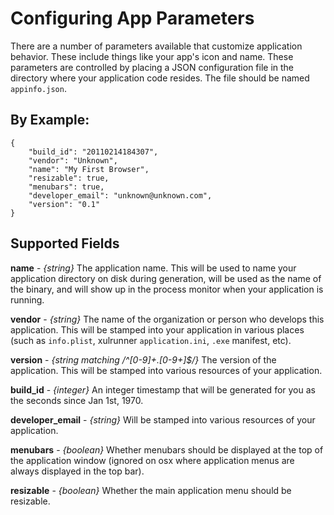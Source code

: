 # Configuring App Parameters

There are a number of parameters available that customize application
behavior.  These include things like your app's icon and name.  These
parameters are controlled by placing a JSON configuration file in the
directory where your application code resides.  The file should be
named `appinfo.json`.

## By Example:

    {
        "build_id": "20110214184307", 
        "vendor": "Unknown", 
        "name": "My First Browser", 
        "resizable": true, 
        "menubars": true, 
        "developer_email": "unknown@unknown.com", 
        "version": "0.1"
    }

## Supported Fields

**name** - *{string}* The application name.  This will be used to name your application directory
on disk during generation, will be used as the name of the binary, and will show
up in the process monitor when your application is running.

**vendor** - *{string}* The name of the organization or person who develops this application.
This will be stamped into your application in various places (such as `info.plist`,
xulrunner `application.ini`, `.exe` manifest, etc).

**version** - *{string matching /^[0-9]+\.[0-9+]$/}* The version of the application.  This will be stamped into various resources of your application.

**build_id** - *{integer}* An integer timestamp that will be generated for you as
the seconds since Jan 1st, 1970.

**developer_email** - *{string}* Will be stamped into various resources of your application.

**menubars** - *{boolean}* Whether menubars should be displayed at the top of the application window (ignored on osx where application menus are always displayed in the top bar).

**resizable** - *{boolean}* Whether the main application menu should be resizable.

